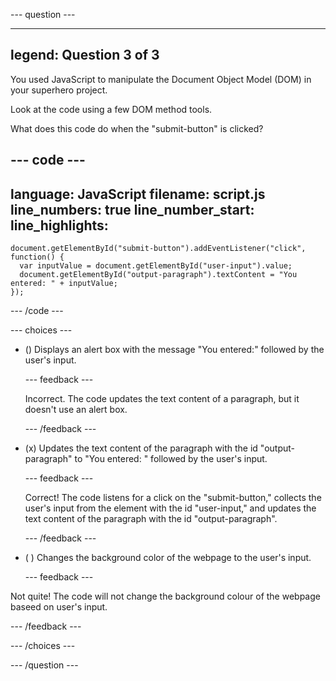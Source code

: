 --- question ---

---
legend: Question 3 of 3
---

You used JavaScript to manipulate the Document Object Model (DOM) in your superhero project.

Look at the code using a few DOM method tools. 

What does this code do when the "submit-button" is clicked?

--- code ---
---
language: JavaScript
filename: script.js
line_numbers: true
line_number_start: 
line_highlights: 
---

    document.getElementById("submit-button").addEventListener("click", function() {
      var inputValue = document.getElementById("user-input").value;
      document.getElementById("output-paragraph").textContent = "You entered: " + inputValue;
    });

--- /code ---

--- choices ---

- () Displays an alert box with the message "You entered:" followed by the user's input.

  --- feedback ---

  Incorrect. The code updates the text content of a paragraph, but it doesn't use an alert box.

  --- /feedback ---
  
- (x) Updates the text content of the paragraph with the id "output-paragraph" to "You entered: " followed by the user's input.

  --- feedback ---

  Correct! The code listens for a click on the "submit-button," collects the user's input from the element with the id "user-input," and updates the text content of the paragraph with the id "output-paragraph".
 
  --- /feedback ---

- ( ) Changes the background color of the webpage to the user's input.

  --- feedback ---

 Not quite! The code will not change the background colour of the webpage baseed on user's input.

  --- /feedback ---

--- /choices ---

--- /question ---